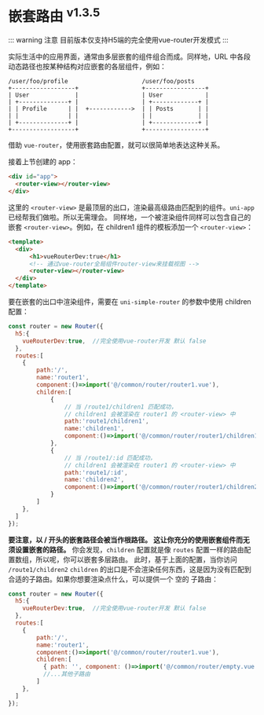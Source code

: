 # 嵌套路由 <sup>v1.3.5</sup>

::: warning 注意
目前版本仅支持H5端的完全使用vue-router开发模式
:::

实际生活中的应用界面，通常由多层嵌套的组件组合而成。同样地，URL 中各段动态路径也按某种结构对应嵌套的各层组件，例如：

```t
/user/foo/profile                     /user/foo/posts
+------------------+                  +-----------------+
| User             |                  | User            |
| +--------------+ |                  | +-------------+ |
| | Profile      | |  +------------>  | | Posts       | |
| |              | |                  | |             | |
| +--------------+ |                  | +-------------+ |
+------------------+                  +-----------------+
```

借助 `vue-router`，使用嵌套路由配置，就可以很简单地表达这种关系。

接着上节创建的 app：

```html
<div id="app">
  <router-view></router-view>
</div>
```
这里的 `<router-view>` 是最顶层的出口，渲染最高级路由匹配到的组件。`uni-app` 已经帮我们做啦。所以无需理会。 同样地，一个被渲染组件同样可以包含自己的嵌套 `<router-view>`。例如，在 children1 组件的模板添加一个 `<router-view>`：

```html
<template>
  <div>
      <h1>vueRouterDev:true</h1>
      <!-- 通过vue-router全局组件router-view来挂载视图 -->
      <router-view></router-view>
  </div>
</template>
```

要在嵌套的出口中渲染组件，需要在 `uni-simple-router` 的参数中使用 children 配置：

```js
const router = new Router({
  h5:{
    vueRouterDev:true,  //完全使用vue-router开发 默认 false  
  },
  routes:[
    {
        path:'/',
        name:'router1',
        component:()=>import('@/common/router/router1.vue'),
        children:[
            {
                // 当 /route1/children1 匹配成功，
                // children1 会被渲染在 router1 的 <router-view> 中
                path:'route1/children1',
                name:'children1',
                component:()=>import('@/common/router/router1/children1.vue'),
            },
            {
                // 当 /route1/:id 匹配成功，
                // children1 会被渲染在 router1 的 <router-view> 中
                path:'route1/:id',
                name:'children2',
                component:()=>import('@/common/router/router1/children2.vue'),
            }
        ]
    },
  ]
});
```
**要注意，以 / 开头的嵌套路径会被当作根路径。 这让你充分的使用嵌套组件而无须设置嵌套的路径。**
你会发现，`children` 配置就是像 `routes` 配置一样的路由配置数组，所以呢，你可以嵌套多层路由。
此时，基于上面的配置，当你访问 `/route1/children2` `children` 的出口是不会渲染任何东西，这是因为没有匹配到合适的子路由。如果你想要渲染点什么，可以提供一个 空的 子路由：

```js
const router = new Router({
  h5:{
    vueRouterDev:true,  //完全使用vue-router开发 默认 false  
  },
  routes:[
    {
        path:'/',
        name:'router1',
        component:()=>import('@/common/router/router1.vue'),
        children:[
          { path: '', component: ()=>import('@/common/router/empty.vue') },
          //...其他子路由
        ]
    },
  ]
});
```